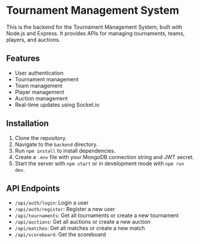 # Tournament Management System

This is the backend for the Tournament Management System, built with Node.js and Express. It provides APIs for managing tournaments, teams, players, and auctions.

## Features

- User authentication
- Tournament management
- Team management
- Player management
- Auction management
- Real-time updates using Socket.io

## Installation

1. Clone the repository.
2. Navigate to the `backend` directory.
3. Run `npm install` to install dependencies.
4. Create a `.env` file with your MongoDB connection string and JWT secret.
5. Start the server with `npm start` or in development mode with `npm run dev`.

## API Endpoints

- `/api/auth/login`: Login a user
- `/api/auth/register`: Register a new user
- `/api/tournaments`: Get all tournaments or create a new tournament
- `/api/auctions`: Get all auctions or create a new auction
- `/api/matches`: Get all matches or create a new match
- `/api/scoreboard`: Get the scoreboard
